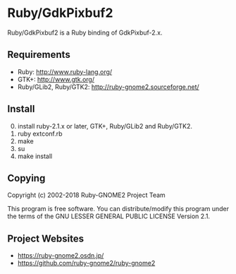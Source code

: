 Ruby/GdkPixbuf2
===============
Ruby/GdkPixbuf2 is a Ruby binding of GdkPixbuf-2.x.

Requirements
------------
* Ruby: http://www.ruby-lang.org/
* GTK+: http://www.gtk.org/
* Ruby/GLib2, Ruby/GTK2: http://ruby-gnome2.sourceforge.net/

Install
-------
   0. install ruby-2.1.x or later, GTK+, Ruby/GLib2 and Ruby/GTK2.
   1. ruby extconf.rb
   2. make
   3. su
   4. make install

Copying
-------
   Copyright (c) 2002-2018 Ruby-GNOME2 Project Team

   This program is free software.
   You can distribute/modify this program under the terms of
   the GNU LESSER GENERAL PUBLIC LICENSE Version 2.1.

Project Websites
----------------
* https://ruby-gnome2.osdn.jp/
* https://github.com/ruby-gnome2/ruby-gnome2
